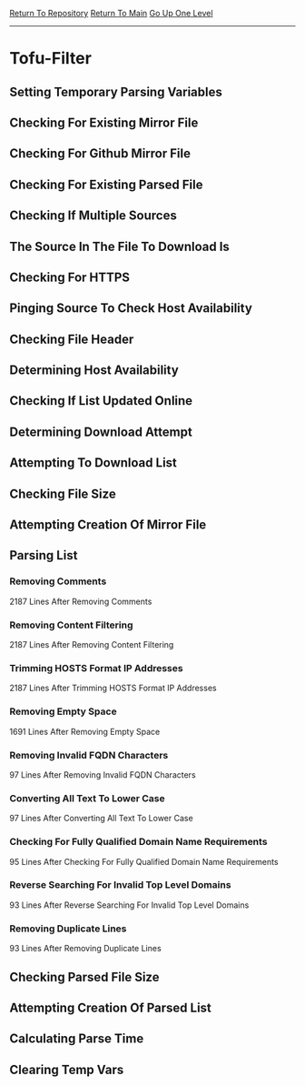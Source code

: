 [Return To Repository](https://github.com/deathbybandaid/piholeparser/)
[Return To Main](https://github.com/deathbybandaid/piholeparser/blob/master/RecentRunLogs/Mainlog.md)
[Go Up One Level](https://github.com/deathbybandaid/piholeparser/blob/master/RecentRunLogs/TopLevelScripts/30-Processing-External-Blacklists.md)
____________________________________
# Tofu-Filter
## Setting Temporary Parsing Variables
## Checking For Existing Mirror File
## Checking For Github Mirror File
## Checking For Existing Parsed File
## Checking If Multiple Sources
## The Source In The File To Download Is
## Checking For HTTPS
## Pinging Source To Check Host Availability
## Checking File Header
## Determining Host Availability
## Checking If List Updated Online
## Determining Download Attempt
## Attempting To Download List
## Checking File Size
## Attempting Creation Of Mirror File
## Parsing List
### Removing Comments
2187 Lines After Removing Comments
### Removing Content Filtering
2187 Lines After Removing Content Filtering
### Trimming HOSTS Format IP Addresses
2187 Lines After Trimming HOSTS Format IP Addresses
### Removing Empty Space
1691 Lines After Removing Empty Space
### Removing Invalid FQDN Characters
97 Lines After Removing Invalid FQDN Characters
### Converting All Text To Lower Case
97 Lines After Converting All Text To Lower Case
### Checking For Fully Qualified Domain Name Requirements
95 Lines After Checking For Fully Qualified Domain Name Requirements
### Reverse Searching For Invalid Top Level Domains
93 Lines After Reverse Searching For Invalid Top Level Domains
### Removing Duplicate Lines
93 Lines After Removing Duplicate Lines
## Checking Parsed File Size
## Attempting Creation Of Parsed List
## Calculating Parse Time
## Clearing Temp Vars
